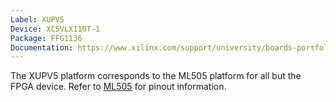 ```yaml
---
Label: XUPV5
Device: XC5VLX110T-1
Package: FFG1136
Documentation: https://www.xilinx.com/support/university/boards-portfolio/xup-boards/DigilentXUPV5Board.html
---
```


The XUPV5 platform corresponds to the ML505 platform for all but the FPGA
device. Refer to [ML505](../ML505/) for pinout information.
